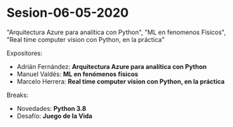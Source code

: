 # Sesion-06-05-2020
"Arquitectura Azure para analítica con Python", "ML en fenomenos Físicos", "Real time computer vision con Python, en la práctica"

Expositores:
*  Adrián Fernández: **Arquitectura Azure para analítica con Python**
*  Manuel Valdés: **ML en fenómenos físicos**
*  Marcelo Herrera: **Real time computer vision con Python, en la práctica**

Breaks:
* Novedades: **Python 3.8**
* Desafío: **Juego de la Vida**

